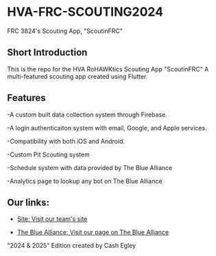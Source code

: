 # HVA-FRC-SCOUTING2024

FRC 3824's Scouting App, "ScoutinFRC"

## Short Introduction

This is the repo for the HVA RoHAWKtics Scouting App "ScoutinFRC" A multi-featured scouting app created using Flutter.

## Features

-A custom built data collection system through Firebase.

-A login authenticaiton system with email, Google, and Apple services.

-Compatibility with both iOS and Android. 

-Custom Pit Scouting system

-Schedule system with data provided by The Blue Alliance 

-Analytics page to lookup any bot on The Blue Alliance

## Our links:

- [Site: Visit our team's site](https://rohawktics.org/home/)

- [The Blue Alliance: Visit our page on The Blue Alliance](https://www.thebluealliance.com/team/3824)


"2024 & 2025" Edition created by Cash Egley
